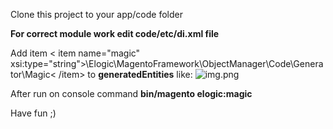 Clone this project to your app/code folder

__For correct module work edit code/etc/di.xml file__

Add item < item name="magic" xsi:type="string">\Elogic\MagentoFramework\ObjectManager\Code\Generator\Magic< /item> to __generatedEntities__ like: ![img.png](https://i.imgur.com/6cxpHnT.png)

After run on console command ____bin/magento elogic:magic____

Have fun ;)
